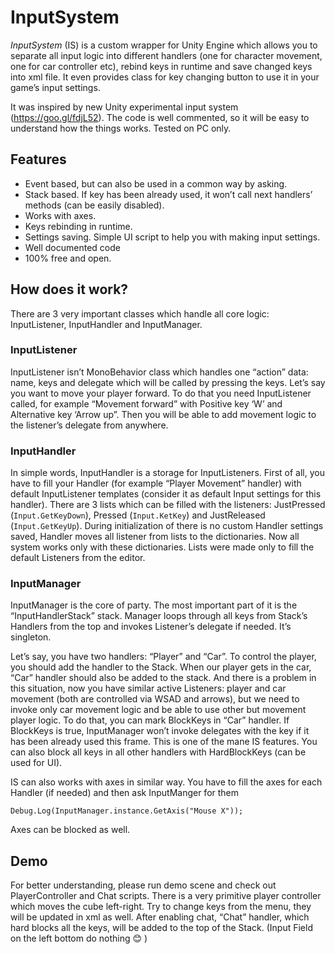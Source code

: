 ﻿# InputSystem
_InputSystem_ (IS) is a custom wrapper for Unity Engine which allows you to separate all input logic into different handlers (one for character movement, one for car controller etc), rebind keys in runtime and save changed keys into xml file. It even provides class for key changing button to use it in your game’s input settings.

It was inspired by new Unity experimental input system (https://goo.gl/fdjL52). The code is well commented, so it will be easy to understand how the things works. Tested on PC only.
## Features
*	Event based, but can also be used in a common way by asking.
*	Stack based. If key has been already used, it won’t call next handlers’ methods (can be easily disabled).
*	Works with axes. 
*	Keys rebinding in runtime.
*	Settings saving. Simple UI script to help you with making input settings.
*	Well documented code
*	100% free and open.

## How does it work?
There are 3 very important classes which handle all core logic: InputListener, InputHandler and InputManager.

### InputListener
InputListener isn’t MonoBehavior class which handles one “action” data: name, keys and delegate which will be called by pressing the keys.
Let’s say you want to move your player forward. To do that you need InputListener called, for example “Movement forward” with Positive key ‘W’ and Alternative key ‘Arrow up”. Then you will be able to add movement logic to the listener’s delegate from anywhere.

### InputHandler
In simple words, InputHandler is a storage for InputListeners. 
First of all, you have to fill your Handler (for example “Player Movement” handler) with default InputListener templates (consider it as default Input settings for this handler). There are 3 lists which can be filled with the listeners: JustPressed (`Input.GetKeyDown`), Pressed (`Input.KetKey`) and JustReleased (`Input.GetKeyUp`).
During initialization of there is no custom Handler settings saved, Handler moves all listener from lists to the dictionaries. Now all system works only with these dictionaries. Lists were made only to fill the default Listeners from the editor.

### InputManager
InputManager is the core of party. The most important part of it is the “InputHandlerStack” stack. Manager loops through all keys from Stack’s Handlers from the top and invokes Listener’s delegate if needed. It’s singleton.

Let’s say, you have two handlers: “Player” and “Car”. To control the player, you should add the handler to the Stack. When our player gets in the car, “Car” handler should also be added to the stack. And there is a problem in this situation, now you have similar active Listeners: player and car movement (both are controlled via WSAD and arrows), but we need to invoke only car movement logic and be able to use other but movement player logic. To do that, you can mark BlockKeys in “Car” handler. If BlockKeys is true, InputManager won’t invoke delegates with the key if it has been already used this frame. This is one of the mane IS features.
You can also block all keys in all other handlers with HardBlockKeys (can be used for UI).

IS can also works with axes in similar way. You have to fill the axes for each Handler (if needed) and then ask InputManger for them 
```
Debug.Log(InputManager.instance.GetAxis("Mouse X"));
```
Axes can be blocked as well.

## Demo
For better understanding, please run demo scene and check out PlayerController and Chat scripts. 
There is a very primitive player controller which moves the cube left-right. Try to change keys from the menu, they will be updated in xml as well.
After enabling chat, “Chat” handler, which hard blocks all the keys, will be added to the top of the Stack. (Input Field on the left bottom do nothing 😊 )
